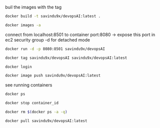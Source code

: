 

buil the images with the tag
```bash
docker build -t savindu9x/devopsAI:latest . 
```

```bash
docker images -a
```
connect from localhost:8501 to container port:8080 -> expose this port in ec2 security group
-d for detached mode
```bash
docker run -d -p 8080:8501 savindu9x/devopsAI 
```
```bash
docker tag savindu9x/devopsAI savindu9x/devopsAI:latest
```
```bash
docker login
```
```bash
docker image push savindu9x/devopsAI:latest
```
see running containers
```bash
docker ps
```
```bash
docker stop container_id
```
```bash
docker rm $(docker ps -a -q)
```
```bash
docker pull savindu9x/devopsAI:latest
```

